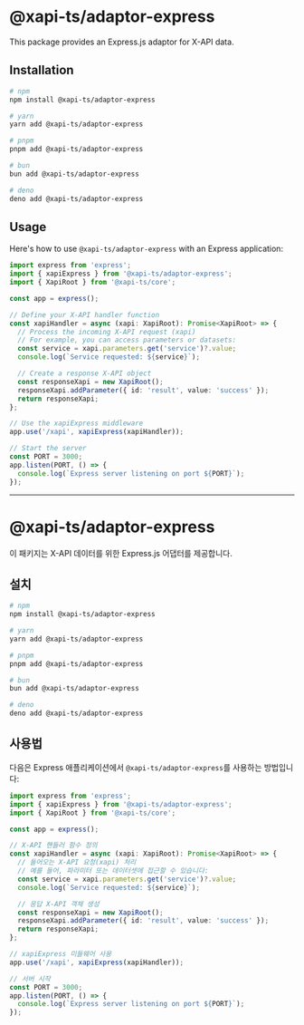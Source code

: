 # @xapi-ts/adaptor-express

This package provides an Express.js adaptor for X-API data.

## Installation

```bash
# npm
npm install @xapi-ts/adaptor-express

# yarn
yarn add @xapi-ts/adaptor-express

# pnpm
pnpm add @xapi-ts/adaptor-express

# bun
bun add @xapi-ts/adaptor-express

# deno
deno add @xapi-ts/adaptor-express
```

## Usage

Here's how to use `@xapi-ts/adaptor-express` with an Express application:

```typescript
import express from 'express';
import { xapiExpress } from '@xapi-ts/adaptor-express';
import { XapiRoot } from '@xapi-ts/core';

const app = express();

// Define your X-API handler function
const xapiHandler = async (xapi: XapiRoot): Promise<XapiRoot> => {
  // Process the incoming X-API request (xapi)
  // For example, you can access parameters or datasets:
  const service = xapi.parameters.get('service')?.value;
  console.log(`Service requested: ${service}`);

  // Create a response X-API object
  const responseXapi = new XapiRoot();
  responseXapi.addParameter({ id: 'result', value: 'success' });
  return responseXapi;
};

// Use the xapiExpress middleware
app.use('/xapi', xapiExpress(xapiHandler));

// Start the server
const PORT = 3000;
app.listen(PORT, () => {
  console.log(`Express server listening on port ${PORT}`);
});
```

---

# @xapi-ts/adaptor-express

이 패키지는 X-API 데이터를 위한 Express.js 어댑터를 제공합니다.

## 설치

```bash
# npm
npm install @xapi-ts/adaptor-express

# yarn
yarn add @xapi-ts/adaptor-express

# pnpm
pnpm add @xapi-ts/adaptor-express

# bun
bun add @xapi-ts/adaptor-express

# deno
deno add @xapi-ts/adaptor-express
```

## 사용법

다음은 Express 애플리케이션에서 `@xapi-ts/adaptor-express`를 사용하는 방법입니다:

```typescript
import express from 'express';
import { xapiExpress } from '@xapi-ts/adaptor-express';
import { XapiRoot } from '@xapi-ts/core';

const app = express();

// X-API 핸들러 함수 정의
const xapiHandler = async (xapi: XapiRoot): Promise<XapiRoot> => {
  // 들어오는 X-API 요청(xapi) 처리
  // 예를 들어, 파라미터 또는 데이터셋에 접근할 수 있습니다:
  const service = xapi.parameters.get('service')?.value;
  console.log(`Service requested: ${service}`);

  // 응답 X-API 객체 생성
  const responseXapi = new XapiRoot();
  responseXapi.addParameter({ id: 'result', value: 'success' });
  return responseXapi;
};

// xapiExpress 미들웨어 사용
app.use('/xapi', xapiExpress(xapiHandler));

// 서버 시작
const PORT = 3000;
app.listen(PORT, () => {
  console.log(`Express server listening on port ${PORT}`);
});
```